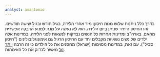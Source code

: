 ```yaml
---
analyst: amantonio
---
```


בדרך כלל ניתנות שלוש מנות חיסון: מיד אחרי הלידה, בגיל חודש ובגיל שישה חודשים. זהו החיסון היחיד שניתן ביום הלידה. הוא לא נעשה על מנת למנוע הדבקה אפשרית מהאם. בארה"ב ומדינות אחרות כל הנשים נבדקות לנשאות לפני הלידה. במדינות אלה ילדים של נשים נשאיות מקבלים יחד עם החיסון הרגיל גם אימונוגלובולינים ("חיסון סביל").
עם זאת, במדינות מסוימות (ישראל) מחסנים את כל הילדים כי זה הרבה [יותר זול](http://journals.sagepub.com/doi/abs/10.1177/0272989X9301300103) מאשר לבדוק את כל האימהות.
